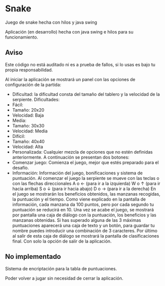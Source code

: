 # Snake
Juego de snake hecha con hilos y java swing

Aplicación (en desarrollo) hecha con java swing e hilos para su funcionamiento.

## Aviso
Este código no está auditado ni es a prueba de fallos, si lo usas es bajo tu propia responsabilidad.

Al iniciar la aplicación se mostrará un panel con las opciones de configuración de la partida:
- Dificultad: la dificultad consta del tamaño del tablero y la velocidad de la serpiente.
Dificultades:
- Fácil:
-  Tamaño: 20x20
-  Velocidad: Baja
- Media:
-  Tamaño: 30x30
-  Velocidad: Media
- Difícil:
-  Tamaño: 40x40
-  Velocidad: Alta
- Personalizada: Cualquier mezcla de opciones que no estén definidas anteriormente.
A continuación se presentan dos botones:
- Comenzar juego: Comienza el juego, mejor que estés preparado para el desafío.
- Información: Información del juego, bonificaciones y sistema de puntuación.
Al comenzar el juego la serpiente se mueve con las teclas o con las flechas direccionales
A o ← (para ir a la izquierda)
W o ↑ (para ir hacia arriba)
S o ↓ (para ir hacia abajo)
D o → (para ir a la derecha)
En el juego se mostrarán los beneficios obtenidos, las manzanas recogidas, la puntuación y
el tiempo.
Como viene explicado en la pantalla de información, cada manzana da 100 puntos, pero por
cada segundo tu puntuación se reducirá en 10.
Una vez se acabe el juego, se mostrará por pantalla una caja de diálogo con la puntuación,
los beneficios y las manzanas obtenidas. Si has superado alguna de las 3 máximas
puntuaciones aparecerá una caja de texto y un botón, para guardar tu nombre puedes
introducir una combinación de 3 caracteres.
Por último al salir de esta caja de diálogo se mostrará la pantalla de clasificaciones final.
Con solo la opción de salir de la aplicación.

## No implementado

Sistema de encriptación para la tabla de puntuaciones.

Poder volver a jugar sin necesidad de cerrar la aplicación.
